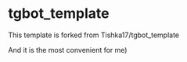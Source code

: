 # tgbot_template


This template is forked from
Tishka17/tgbot_template

And it is the most convenient for me)
